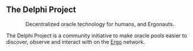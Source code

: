 ## The Delphi Project

<p align="center">
    Decentralized oracle technology for humans, and Ergonauts.
</p>


The Delphi Project is a community initiative to make oracle pools easier to discover, observe and interact with on the [Ergo](https://ergoplatform.org/) network.
